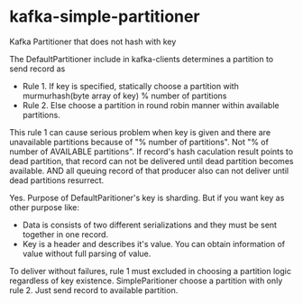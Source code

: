 # kafka-simple-partitioner
Kafka Partitioner that does not hash with key

The DefaultPartitioner include in kafka-clients determines a partition to send record as
* Rule 1. If key is specified, statically choose a partition with murmurhash(byte array of key) % number of partitions
* Rule 2. Else choose a partition in round robin manner within available partitions.

This rule 1 can cause serious problem when key is given and there are unavailable partitions because of "% number of partitions". Not "% of number of AVAILABLE partitions". If record's hash caculation result points to dead partition, that record can not be delivered until dead partition becomes available. AND all queuing record of that producer also can not deliver until dead partitions resurrect.

Yes. Purpose of DefaultParitioner's key is sharding. But if you want key as other purpose like:
* Data is consists of two different serializations and they must be sent together in one record.
* Key is a header and describes it's value. You can obtain information of value without full parsing of value.

To deliver without failures, rule 1 must excluded in choosing a partition logic regardless of key existence. SimpleParitioner choose a partition with only rule 2. Just send record to available partition.

